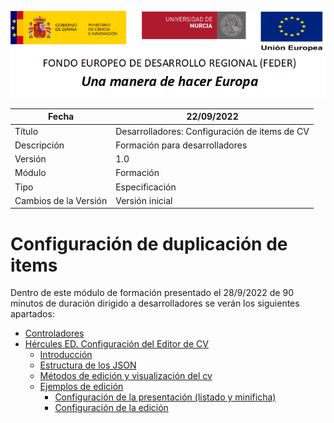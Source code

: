![](../Docs/media/CabeceraDocumentosMD.png)

| Fecha                 | 22/09/2022                                |
| --------------------- | ---------------------------------------- |
| Título                | Desarrolladores: Configuración de items de CV|
| Descripción           | Formación para desarrolladores |
| Versión               | 1.0                                      |
| Módulo                | Formación                            |
| Tipo                  | Especificación                           |
| Cambios de la Versión | Versión inicial                          |

# Configuración de duplicación de items

Dentro de este módulo  de formación presentado el 28/9/2022 de 90 minutos de duración dirigido a desarrolladores se verán los siguientes apartados:


  - [Controladores](https://github.com/HerculesCRUE/HerculesED/blob/main/src/Hercules.ED.EditorCV/README.md#controladores)
  - [Hércules ED. Configuración del Editor de CV](https://github.com/HerculesCRUE/HerculesED/blob/main/src/Hercules.ED.EditorCV/README.md#hércules-ed-configuración-del-editor-de-cv)
    - [Introducción](https://github.com/HerculesCRUE/HerculesED/blob/main/src/Hercules.ED.EditorCV/README.md#introducción)
    - [Estructura de los JSON](https://github.com/HerculesCRUE/HerculesED/blob/main/src/Hercules.ED.EditorCV/README.md##estructura-de-los-json)
    - [Métodos de edición y visualización del cv](https://github.com/HerculesCRUE/HerculesED/blob/main/src/Hercules.ED.EditorCV/README.md##metodos-de-edicion-y-visualizacion-del-cv)
    - [Ejemplos de edición](https://github.com/HerculesCRUE/HerculesED/blob/main/src/Hercules.ED.EditorCV/README.md##ejemplo-de-edición)
      - [Configuración de la presentación (listado y minificha)](https://github.com/HerculesCRUE/HerculesED/blob/main/src/Hercules.ED.EditorCV/README.md##configuración-de-la-presentación-listado)
      - [Configuración de la edición](https://github.com/HerculesCRUE/HerculesED/blob/main/src/Hercules.ED.EditorCV/README.md##configuración-de-la-edición)
